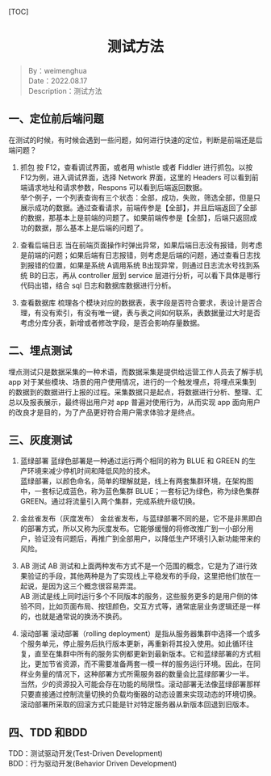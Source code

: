 [TOC]

<h1 align="center">测试方法</h1>

> By：weimenghua  
> Date：2022.08.17  
> Description：测试方法



## 一、定位前后端问题
在测试的时候，有时候会遇到一些问题，如何进行快速的定位，判断是前端还是后端问题？

1. 抓包
按 F12，查看调试界面，或者用 whistle 或者 Fiddler 进行抓包。以按 F12为例，进入调试界面，选择 Network 界面，这里的 Headers 可以看到前端请求地址和请求参数，Respons 可以看到后端返回数据。  
举个例子，一个列表查询有三个状态：全部，成功，失败，筛选全部，但是只展示成功的数据。通过查看请求，前端传参是【全部】，并且后端返回了全部的数据，那基本上是前端的问题了。如果前端传参是【全部】，后端只返回成功的数据，那么基本上是后端的问题了。

2. 查看后端日志
当在前端页面操作时弹出异常，如果后端日志没有报错，则考虑是前端的问题；如果后端有日志报错，则考虑是后端的问题，通过查看日志找到报错的位置，如果是系统 A调用系统 B出现异常，则通过日志流水号找到系统 B的日志，再从 controller 层到 service 层进行分析，可以看下具体是哪行代码出错，结合 sql 日志和数据库数据进行分析。

3. 查看数据库
梳理各个模块对应的数据表，表字段是否符合要求，表设计是否合理，有没有索引，有没有唯一键，表与表之间如何联系，表数据量过大时是否考虑分库分表，新增或者修改字段，是否会影响存量数据。



## 二、埋点测试

埋点测试只是数据采集的一种术语，而数据采集是提供给运营工作人员去了解手机 app 对于某些模块、场景的用户使用情况，进行的一个触发埋点，将埋点采集到的数据到的数据进行上报的过程。采集数据只是起点，将数据进行分析、整理、汇总以及报表展示，最终得出用户对 app 普遍对使用行为，从而实现 app 面向用户的改良才是目的，为了产品更好符合用户需求体验才是终点。



## 三、灰度测试

1. 蓝绿部署
蓝绿色部署是一种通过运行两个相同的称为 BLUE 和 GREEN 的生产环境来减少停机时间和降低风险的技术。  
蓝绿部署，以颜色命名，简单的理解就是，线上有两套集群环境，在架构图中，一套标记成蓝色，称为蓝色集群 BLUE；一套标记为绿色，称为绿色集群 GREEN。通过将流量引入两个集群，完成系统升级切换。

2. 金丝雀发布（灰度发布）
金丝雀发布，与蓝绿部署不同的是，它不是非黑即白的部署方式，所以又称为灰度发布。它能够缓慢的将修改推广到一小部分用户，验证没有问题后，再推广到全部用户，以降低生产环境引入新功能带来的风险。

3. AB 测试
AB 测试和上面两种发布方式不是一个范围的概念，它是为了进行效果验证的手段，其他两种是为了实现线上平稳发布的手段，这里把他们放在一起说，是因为这三个概念很容易弄混。  
AB 测试是线上同时运行多个不同版本的服务，这些服务更多的是用户侧的体验不同，比如页面布局、按钮颜色，交互方式等，通常底层业务逻辑还是一样的，也就是通常说的换汤不换药。

4. 滚动部署
滚动部署（rolling deployment）是指从服务器集群中选择一个或多个服务单元，停止服务后执行版本更新，再重新将其投入使用。如此循环往复，直至在集群中所有的服务实例都更新到最新版本。它和蓝绿部署的方式相比，更加节省资源，而不需要准备两套一模一样的服务运行环境。因此，在同样业务量的情况下，这种部署方式所需服务器的数量会比蓝绿部署少一半。  
当然，少的资源投入可能会存在功能的局限性。滚动部署无法像蓝绿部署那样只要直接通过控制流量切换的负载均衡器的动态设置来实现动态的环境切换。滚动部署所采取的回滚方式只能是针对特定服务器从新版本回退到旧版本。



## 四、TDD 和BDD

TDD：测试驱动开发(Test-Driven Development)   
BDD：行为驱动开发(Behavior Driven Development)    
